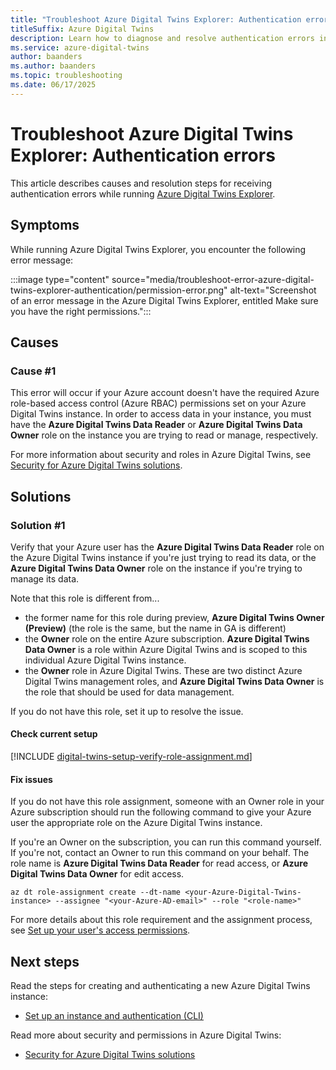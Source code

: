 ```yaml
---
title: "Troubleshoot Azure Digital Twins Explorer: Authentication error"
titleSuffix: Azure Digital Twins
description: Learn how to diagnose and resolve authentication errors in Azure Digital Twins Explorer.
ms.service: azure-digital-twins
author: baanders
ms.author: baanders
ms.topic: troubleshooting
ms.date: 06/17/2025
---
```


# Troubleshoot Azure Digital Twins Explorer: Authentication errors

This article describes causes and resolution steps for receiving authentication errors while running [Azure Digital Twins Explorer](concepts-azure-digital-twins-explorer.md). 

## Symptoms

While running Azure Digital Twins Explorer, you encounter the following error message:

:::image type="content" source="media/troubleshoot-error-azure-digital-twins-explorer-authentication/permission-error.png" alt-text="Screenshot of an error message in the Azure Digital Twins Explorer, entitled Make sure you have the right permissions.":::

## Causes

### Cause #1

This error will occur if your Azure account doesn't have the required Azure role-based access control (Azure RBAC) permissions set on your Azure Digital Twins instance. In order to access data in your instance, you must have the **Azure Digital Twins Data Reader** or **Azure Digital Twins Data Owner** role on the instance you are trying to read or manage, respectively. 

For more information about security and roles in Azure Digital Twins, see [Security for Azure Digital Twins solutions](concepts-security.md).

## Solutions

### Solution #1

Verify that your Azure user has the **Azure Digital Twins Data Reader** role on the Azure Digital Twins instance if you're just trying to read its data, or the **Azure Digital Twins Data Owner** role on the instance if you're trying to manage its data.

Note that this role is different from...
* the former name for this role during preview, **Azure Digital Twins Owner (Preview)** (the role is the same, but the name in GA is different)
* the **Owner** role on the entire Azure subscription. **Azure Digital Twins Data Owner** is a role within Azure Digital Twins and is scoped to this individual Azure Digital Twins instance.
* the **Owner** role in Azure Digital Twins. These are two distinct Azure Digital Twins management roles, and **Azure Digital Twins Data Owner** is the role that should be used for data management.

If you do not have this role, set it up to resolve the issue.

#### Check current setup

[!INCLUDE [digital-twins-setup-verify-role-assignment.md](includes/digital-twins-setup-verify-role-assignment.md)]

#### Fix issues 

If you do not have this role assignment, someone with an Owner role in your Azure subscription should run the following command to give your Azure user the appropriate role on the Azure Digital Twins instance. 

If you're an Owner on the subscription, you can run this command yourself. If you're not, contact an Owner to run this command on your behalf. The role name is **Azure Digital Twins Data Reader** for read access, or **Azure Digital Twins Data Owner** for edit access.

```azurecli-interactive
az dt role-assignment create --dt-name <your-Azure-Digital-Twins-instance> --assignee "<your-Azure-AD-email>" --role "<role-name>"
```

For more details about this role requirement and the assignment process, see [Set up your user's access permissions](how-to-set-up-instance-cli.md#set-up-user-access-permissions).

## Next steps

Read the steps for creating and authenticating a new Azure Digital Twins instance:
* [Set up an instance and authentication (CLI)](how-to-set-up-instance-cli.md)

Read more about security and permissions in Azure Digital Twins:
* [Security for Azure Digital Twins solutions](concepts-security.md)